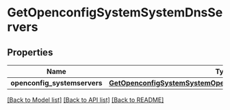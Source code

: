 # GetOpenconfigSystemSystemDnsServers

## Properties
Name | Type | Description | Notes
------------ | ------------- | ------------- | -------------
**openconfig_systemservers** | [**GetOpenconfigSystemSystemOpenconfigsystemsystemDnsServers**](GetOpenconfigSystemSystemOpenconfigsystemsystemDnsServers.md) |  | [optional] 

[[Back to Model list]](../README.md#documentation-for-models) [[Back to API list]](../README.md#documentation-for-api-endpoints) [[Back to README]](../README.md)


